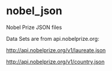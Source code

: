 # nobel_json
Nobel Prize JSON files

Data Sets are from api.nobelprize.org:

http://api.nobelprize.org/v1/laureate.json

http://api.nobelprize.org/v1/country.json
